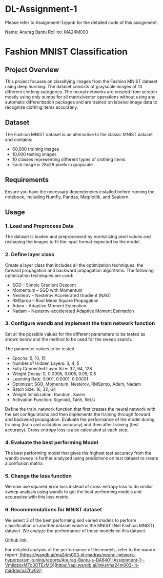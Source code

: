 # DL-Assignment-1

Please refer to Assignment-1.ipynb for the detailed code of this assignment.

Name: Anurag Bantu
Roll no: MA24M003

# Fashion MNIST Classification

## Project Overview
This project focuses on classifying images from the Fashion MNIST dataset using deep learning. The dataset consists of grayscale images of 10 different clothing categories. The neural networks are created from scratch mostly using only numpy for all matrix/vector operations without using any automatic differentiation packages and are trained on labeled image data to recognize clothing items accurately.

## Dataset
The Fashion MNIST dataset is an alternative to the classic MNIST dataset and contains:
- 60,000 training images
- 10,000 testing images
- 10 classes representing different types of clothing items
- Each image is 28x28 pixels in grayscale

## Requirements
Ensure you have the necessary dependencies installed before running the notebook, including NumPy, Pandas, Matplotlib, and Seaborn.

## Usage
### 1. Load and Preprocess Data
The dataset is loaded and preprocessed by normalizing pixel values and reshaping the images to fit the input format expected by the model.

### 2. Define layer class
Create a layer class that includes all the optimization techniques, the forward propagation and backward propagation algorithms. The following optimization techniques are used:
- SGD – Simple Gradient Descent
- Momentum – SGD with Momentum
- Nesterov – Nesterov Accelerated Gradient (NAG)
- RMSprop – Root Mean Square Propagation
- Adam – Adaptive Moment Estimation
- Nadam – Nesterov-accelerated Adaptive Moment Estimation

### 3. Configure wandb and implement the train network function
Set all the possible values for the different parameters to be tested as shown below and the method to be used for the sweep search. 

The parameter values to be tested:

- Epochs: 5, 10, 15
- Number of Hidden Layers: 3, 4, 5
- Fully Connected Layer Size: 32, 64, 128
- Weight Decay: 0, 0.0005, 0.005, 0.05, 0.5
- Learning Rate: 0.001, 0.0001, 0.00001
- Optimizer: SGD, Momentum, Nesterov, RMSprop, Adam, Nadam
- Batch Size: 16, 32, 64
- Weight Initialization: Random, Xavier
- Activation Function: Sigmoid, Tanh, ReLU

Define the train_network function that first creates the neural network with the set configurations and then implements the training through forward and backword propagation. Evaluate the performance of the model during training (train and validation accuracy) and then after training (test accuracy). Cross entropy loss is also calculated at each step.

### 4. Evaluate the best performing Model
The best performing model that gives the highest test accuracy from the wandb sweep is further analyzed using predictions on test dataset to create a confusion matrix.

### 5. Change the loss function
We now use squared error loss instead of cross entropy loss to do similar sweep analysis using wandb to get the best performing models and accuracies with this loss metric.

### 6. Recommendations for MNIST dataset
We select 3 of the best performing and varied models to perform classification on another dataset which is the MNIST (Not Fashion MNIST) dataset. We analyze the performance of these models on this dataset.

Github link: 

For detailed analysis of the performance of the models, refer to the wandb report: [https://wandb.ai/ma24m003-iit-madras/neural-network-hyperparam-tuning/reports/Anurag-Bantu-s-DA6401-Assignment-1--VmlldzoxMTc3OTExMQ](https://api.wandb.ai/links/ma24m003-iit-madras/oa7hy02j)
